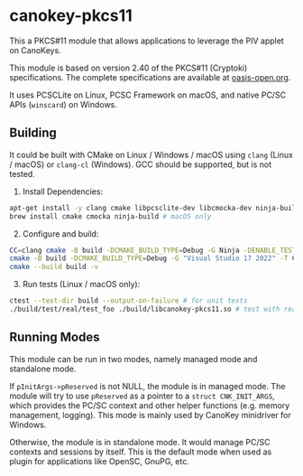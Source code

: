 # canokey-pkcs11

This a PKCS#11 module that allows applications to leverage the PIV applet on CanoKeys.

This module is based on version 2.40 of the PKCS#11 (Cryptoki) specifications. The complete specifications are available at [oasis-open.org](https://docs.oasis-open.org/pkcs11/pkcs11-base/v2.40/os/pkcs11-base-v2.40-os.html).

It uses PCSCLite on Linux, PCSC Framework on macOS, and native PC/SC APIs (`winscard`) on Windows.

## Building

It could be built with CMake on Linux / Windows / macOS using `clang` (Linux / macOS) or `clang-cl` (Windows).
GCC should be supported, but is not tested.

1. Install Dependencies:

```bash
apt-get install -y clang cmake libpcsclite-dev libcmocka-dev ninja-build # Linux only
brew install cmake cmocka ninja-build # macOS only
```

2. Configure and build:

```bash
CC=clang cmake -B build -DCMAKE_BUILD_TYPE=Debug -G Ninja -DENABLE_TESTING=ON . # Linux / macOS
cmake -B build -DCMAKE_BUILD_TYPE=Debug -G "Visual Studio 17 2022" -T ClangCL -A x64 # Windows
cmake --build build -v
```

3. Run tests (Linux / macOS only):

```bash
ctest --test-dir build --output-on-failure # for unit tests
./build/test/real/test_foo ./build/libcanokey-pkcs11.so # test with real PC/SC hardware (for macOS using .dylib)
```

## Running Modes

This module can be run in two modes, namely managed mode and standalone mode.

If `pInitArgs->pReserved` is not NULL, the module is in managed mode.
The module will try to use `pReserved` as a pointer to a `struct CNK_INIT_ARGS`, which provides the PC/SC context and other helper functions (e.g. memory management, logging). This mode is mainly used by CanoKey minidriver for Windows.

Otherwise, the module is in standalone mode. It would manage PC/SC contexts and sessions by itself. This is the default mode when used as plugin for applications like OpenSC, GnuPG, etc.
